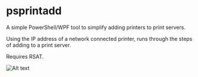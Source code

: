 # psprintadd
A simple PowerShell/WPF tool to simplify adding printers to print servers. 

Using the IP address of a network connected printer, runs through the steps of adding to a print server. 

Requires RSAT.

![Alt text](web/psadd.png "PS ADD Overview")
